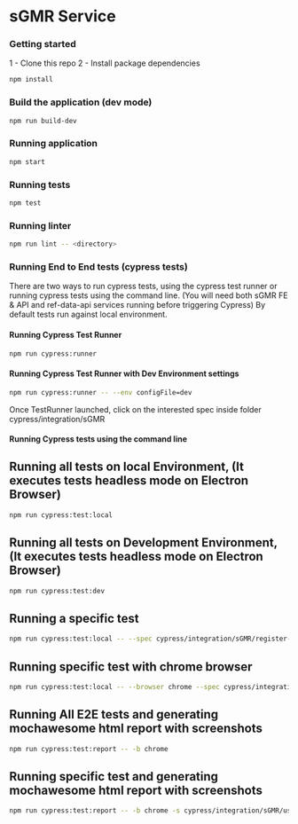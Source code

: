 # sGMR Service

### Getting started

1 - Clone this repo
2 - Install package dependencies
```sh
npm install
```

### Build the application (dev mode)
```sh
npm run build-dev
```

### Running application
```sh
npm start
```

### Running tests
```sh
npm test
```

### Running linter
```sh
npm run lint -- <directory>
```

### Running End to End tests (cypress tests)
There are two ways to run cypress tests, using the cypress test runner or running cypress tests using the command line.
(You will need both sGMR FE & API and ref-data-api services running before triggering Cypress)
By default tests run against local environment.

#### Running Cypress Test Runner
```sh
npm run cypress:runner
```

#### Running Cypress Test Runner with Dev Environment settings
```sh
npm run cypress:runner -- --env configFile=dev
```

Once TestRunner launched, click on the interested spec inside folder cypress/integration/sGMR

#### Running Cypress tests using the command line

## Running all tests on local Environment, (It executes tests headless mode on Electron Browser)
```sh
npm run cypress:test:local
```

## Running all tests on Development Environment, (It executes tests headless mode on Electron Browser)
```sh
npm run cypress:test:dev
```

## Running a specific test
```sh
npm run cypress:test:local -- --spec cypress/integration/sGMR/register-user.spec.js
```

## Running specific test with chrome browser
```sh
npm run cypress:test:local -- --browser chrome --spec cypress/integration/sGMR/user-register.spec.js
```

## Running All E2E tests and generating mochawesome html report with screenshots
```sh
npm run cypress:test:report -- -b chrome
```

## Running specific test and generating mochawesome html report with screenshots
```sh
npm run cypress:test:report -- -b chrome -s cypress/integration/sGMR/user-register.spec.js
```